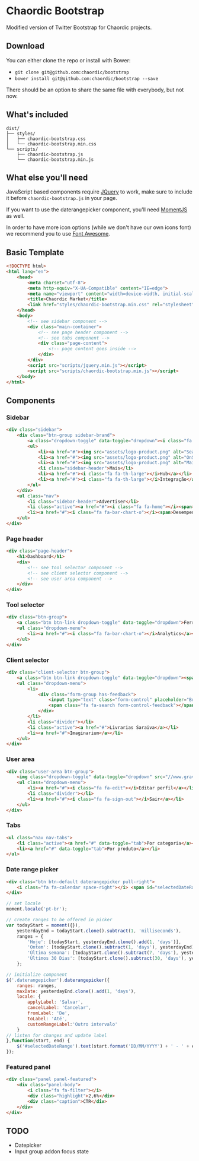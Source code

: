 Chaordic Bootstrap
=========

Modified version of Twitter Bootstrap for Chaordic projects.

Download
--------

You can either clone the repo or install with Bower:

-   `git clone git@github.com:chaordic/bootstrap`
-   `bower install git@github.com:chaordic/bootstrap --save`

There should be an option to share the same file with everybody, but not now.

What's included
---------------

```
dist/
├── styles/
│   ├── chaordic-bootstrap.css
│   └── chaordic-bootstrap.min.css
└── scripts/
    ├── chaordic-bootstrap.js
    └── chaordic-bootstrap.min.js
```

What else you'll need
---------------------

JavaScript based components require [JQuery](http://jquery.com/) to work, make sure to include it before `chaordic-bootstrap.js` in your page.

If you want to use the daterangepicker component, you'll need [MomentJS](http://momentjs.com/) as well.

In order to have more icon options (while we don't have our own icons font) we recommend you to use [Font Awesome](http://fontawesome.io/).

Basic Template
--------------

```html
<!DOCTYPE html>
<html lang="en">
    <head>
        <meta charset="utf-8">
        <meta http-equiv="X-UA-Compatible" content="IE=edge">
        <meta name="viewport" content="width=device-width, initial-scale=1">
        <title>Chaordic Market</title>
        <link href="styles/chaordic-bootstrap.min.css" rel="stylesheet">
    </head>
    <body>
        <!-- see sidebar component -->
        <div class="main-container">
            <!-- see page header component -->
            <!-- see tabs component -->
            <div class="page-content">
                <!-- page content goes inside -->
            </div>
        </div>
        <script src="scripts/jquery.min.js"></script>
        <script src="scripts/chaordic-bootstrap.min.js"></script>
    </body>
</html>
```

Components
----------

### Sidebar

```html
<div class="sidebar">
    <div class="btn-group sidebar-brand">
        <a class="dropdown-toggle" data-toggle="dropdown"><i class="fa fa-angle-down"></i></a>
        <ul>
            <li><a href="#"><img src="assets/logo-product.png" alt="Search"></a></li>
            <li><a href="#"><img src="assets/logo-product.png" alt="OnSite"></a></li>
            <li><a href="#"><img src="assets/logo-product.png" alt="Mail"></a></li>
            <li class="sidebar-header">Mais</li>
            <li><a href="#"><i class="fa fa-th-large"></i>Hub</a></li>
            <li><a href="#"><i class="fa fa-th-large"></i>Integração</a></li>
        </ul>
    </div>
    <ul class="nav">
        <li class="sidebar-header">Advertiser</li>
        <li class="active"><a href="#"><i class="fa fa-home"></i><span>Dashboard</span></a></li>
        <li><a href="#"><i class="fa fa-bar-chart-o"></i><span>Desempenho</span></a></li>
    </ul>
</div>
```

### Page header

```html
<div class="page-header">
    <h1>Dashboard</h1>
    <div>
        <!-- see tool selector component -->
        <!-- see client selector component -->
        <!-- see user area component -->
    </div>
</div>
```

### Tool selector
```html
<div class="btn-group">
    <a class="btn btn-link dropdown-toggle" data-toggle="dropdown">Ferramentas <i class="fa fa-angle-down"></i></a>
    <ul class="dropdown-menu">
        <li><a href="#"><i class="fa fa-bar-chart-o"></i>Analytics</a></li>
    </ul>
</div>
```

### Client selector

```html
<div class="client-selector btn-group">
    <a class="btn btn-link dropdown-toggle" data-toggle="dropdown"><span id="selectedClientName">Livrarias Saraiva</span> <i class="fa fa-angle-down"></i></a>
    <ul class="dropdown-menu">
        <li>
            <div class="form-group has-feedback">
                <input type="text" class="form-control" placeholder="Busca">
                <span class="fa fa-search form-control-feedback"></span>
            </div>
        </li>
        <li class="divider"></li>
        <li class="active"><a href="#">Livrarias Saraiva</a></li>
        <li><a href="#">Imaginarium</a></li>
    </ul>
</div>
```

### User area

```html
<div class="user-area btn-group">
    <img class="dropdown-toggle" data-toggle="dropdown" src="//www.gravatar.com/avatar/c7790195a496a869aad0103fe338658f?s=32" alt="Guilherme Pacheco">
    <ul class="dropdown-menu">
        <li><a href="#"><i class="fa fa-edit"></i>Editar perfil</a></li>
        <li class="divider"></li>
        <li><a href="#"><i class="fa fa-sign-out"></i>Sair</a></li>
    </ul>
</div>
```

### Tabs

```html
<ul class="nav nav-tabs">
    <li class="active"><a href="#" data-toggle="tab">Por categoria</a></li>
    <li><a href="#" data-toggle="tab">Por produto</a></li>
</ul>
```

### Date range picker

```html
<div class="btn btn-default daterangepicker pull-right">
    <i class="fa fa-calendar space-right"></i> <span id="selectedDateRange">18/03/2013 - 08/07/2015</span> <span class="fa fa-angle-down"></span>
</div>
```

```javascript
// set locale
moment.locale('pt-br');

// create ranges to be offered in picker
var todayStart = moment({}),
    yesterdayEnd = todayStart.clone().subtract(1, 'milliseconds'),
    ranges = {
        'Hoje': [todayStart, yesterdayEnd.clone().add(1, 'days')],
        'Ontem': [todayStart.clone().subtract(1, 'days'), yesterdayEnd],
        'Última semana': [todayStart.clone().subtract(7, 'days'), yesterdayEnd],
        'Últimos 30 Dias': [todayStart.clone().subtract(30, 'days'), yesterdayEnd]
    };

// initialize component
$('.daterangepicker').daterangepicker({
    ranges: ranges,
    maxDate: yesterdayEnd.clone().add(1, 'days'),
    locale: {
        applyLabel: 'Salvar',
        cancelLabel: 'Cancelar',
        fromLabel: 'De',
        toLabel: 'Até',
        customRangeLabel:'Outro intervalo'
    }
// listen for changes and update label
},function(start, end) {
    $('#selectedDateRange').text(start.format('DD/MM/YYYY') + ' - ' + end.format('DD/MM/YYYY'))
});
```

### Featured panel

```html
<div class="panel panel-featured">
    <div class="panel-body">
        <i class="fa fa-filter"></i>
        <div class="highlight">2,6%</div>
        <div class="caption">CTR</div>
    </div>
</div>
```

## TODO

- Datepicker
- Input group addon focus state
